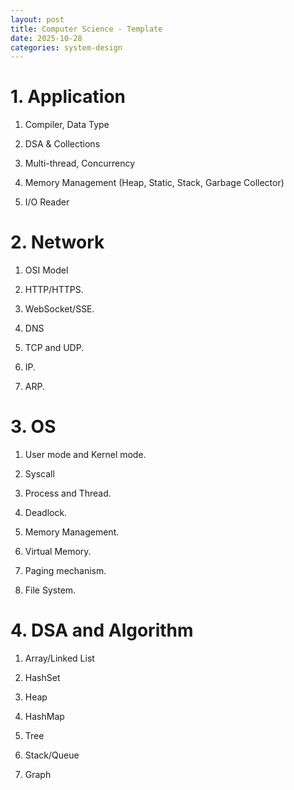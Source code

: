 ```yaml
---
layout: post
title: Computer Science - Template
date: 2025-10-28
categories: system-design
---
```


# 1. Application

1. Compiler, Data Type

2. DSA & Collections

3. Multi-thread, Concurrency

4. Memory Management (Heap, Static, Stack, Garbage Collector)

5. I/O Reader

# 2. Network

1. OSI Model

2. HTTP/HTTPS.

3. WebSocket/SSE.

4. DNS

5. TCP and UDP.

6. IP.

7. ARP.

# 3. OS

1. User mode and Kernel mode.

2. Syscall

3. Process and Thread.

4. Deadlock.

5. Memory Management.

6. Virtual Memory.

7. Paging mechanism.

8. File System.

# 4. DSA and Algorithm

1. Array/Linked List

2. HashSet

3. Heap

4. HashMap

5. Tree

6. Stack/Queue

7. Graph